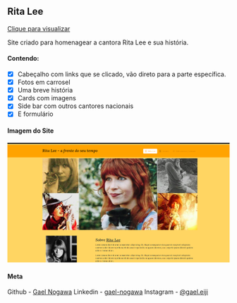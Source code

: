 ## <b>Rita Lee</b>
<a href="https://rita-lee.vercel.app/"/>Clique para visualizar<a> 


Site criado para homenagear a cantora Rita Lee e sua história.

#### Contendo:
- [x] Cabeçalho com links que se clicado, vão direto para a parte específica.
- [x] Fotos em carrosel
- [x] Uma breve história
- [x] Cards com imagens
- [x] Side bar com outros cantores nacionais
- [x] E formulário

#### Imagem do Site

![outra](./assets/print-screen.png "site da Rita Lee")


#### Meta 

Github - [Gael Nogawa](https://github.com/gael-nogawa)
Linkedin - [gael-nogawa](https://www.linkedin.com/in/gael-eiji-nogawa)
Instagram - [@gael.eiji](https://wwww.instagram/eiji.gael)





